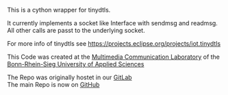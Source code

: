 This is a cython wrapper for tinydtls.

It currently implements a socket like Interface with sendmsg and readmsg.
All other calls are passt to the underlying socket.

For more info of tinydtls see https://projects.eclipse.org/projects/iot.tinydtls

This Code was created at the [Multimedia Communication Laboratory](http://mc-lab.de) of the [Bonn-Rhein-Sieg University of Applied Sciences](http://h-brs.de)

The Repo was originally hostet in our [GitLab](https://git.fslab.de/archived_jkonra2m_1/tinydtls-cython) \
The main Repo is now on [GitHub](https://github.com/mclab-hbrs/DTLSSocket)
